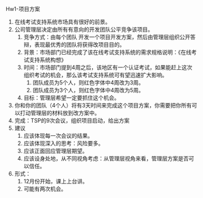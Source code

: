Hw1-项目方案

1. 在线考试支持系统市场具有很好的前景。
2. 公司管理层决定由所有有意向的开发团队公平竞争该项目。
   1. 竞争方式：由每个团队 开发一个项目开发方案，然后由管理层组织公开答辩，表现最优秀的团队将获得改项目目的。
   2. 背景：市场部门已经完成了该在线考试支持系统的需求规格说明：《在线考试支持系统构想》
   3. 时间：市场部门提到4周之后，该地区有一个认证考试，如果能赶上这次组织考试的机会，那么该考试支持系统可有望迅速扩大影响。
      1. 团队成员为5个人，则红色字体中4周改为3周。
      2. 团队成员为3个人，则红色字体中4周改为5周。
   4. 目标：管理层希望一定要抓住这个机会。
3. 你和你的团队（4个人）将有3天时间来完成这个项目方案，你需要把你所有可以打动管理层的材料放到改方案中。
4. 完成：TSP的9次会议，组织项目启动，给出方案
5. 建议
   1. 应该体现每一次会议的结果。
   2. 应该体现深入的思考：风险要多。
   3. 应该正面回应管理层期望。
   4. 应该设身处地，从不同视角考虑：从管理层视角来看，管理层方案是否可以信任。
6. 形式：
   1. 12月份开始，课上上台讲。
   2. 可能有两次机会。